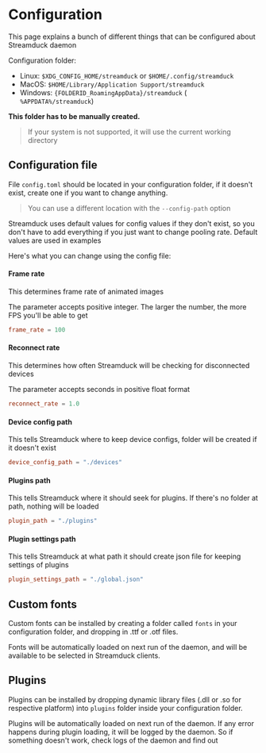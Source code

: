 # Configuration
This page explains a bunch of different things that can be configured about Streamduck daemon

Configuration folder:

- Linux: `$XDG_CONFIG_HOME/streamduck` or `$HOME/.config/streamduck`
- MacOS: `$HOME/Library/Application Support/streamduck`
- Windows: `{FOLDERID_RoamingAppData}/streamduck` (` %APPDATA%/streamduck`)

**This folder has to be manually created.**

> If your system is not supported, it will use the current working directory

## Configuration file

File `config.toml` should be located in your configuration folder, if it doesn't exist, create one if you want to change anything.

> You can use a different location with the `--config-path` option

Streamduck uses default values for config values if they don't exist, so you don't have to add everything if you just want to change pooling rate. Default values are used in examples

Here's what you can change using the config file:

#### Frame rate
This determines frame rate of animated images

The parameter accepts positive integer. The larger the number, the more FPS you'll be able to get
```toml
frame_rate = 100
```

#### Reconnect rate
This determines how often Streamduck will be checking for disconnected devices

The parameter accepts seconds in positive float format
```toml
reconnect_rate = 1.0
```

#### Device config path
This tells Streamduck where to keep device configs, folder will be created if it doesn't exist 
```toml
device_config_path = "./devices"
```

#### Plugins path
This tells Streamduck where it should seek for plugins. If there's no folder at path, nothing will be loaded
```toml
plugin_path = "./plugins"
```

#### Plugin settings path
This tells Streamduck at what path it should create json file for keeping settings of plugins
```toml
plugin_settings_path = "./global.json"
```

## Custom fonts
Custom fonts can be installed by creating a folder called `fonts` in your configuration folder, and dropping in .ttf or .otf files.

Fonts will be automatically loaded on next run of the daemon, and will be available to be selected in Streamduck clients.

## Plugins
Plugins can be installed by dropping dynamic library files (.dll or .so for respective platform) into `plugins` folder inside your configuration folder.

Plugins will be automatically loaded on next run of the daemon. If any error happens during plugin loading, it will be logged by the daemon. So if something doesn't work, check logs of the daemon and find out 
